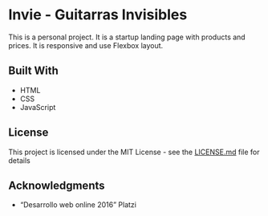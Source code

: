 # Invie - Guitarras Invisibles

This is a personal project. It is a startup landing page with products and prices. It is responsive and use Flexbox layout.

## Built With

* HTML
* CSS
* JavaScript

## License

This project is licensed under the MIT License - see the [LICENSE.md](LICENSE) file for details

## Acknowledgments

* “Desarrollo web online 2016” Platzi
